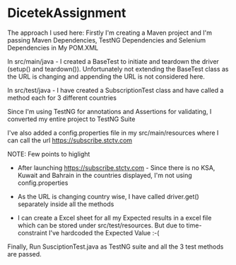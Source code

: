# DicetekAssignment



The approach I used here:
Firstly I'm creating a Maven project and I'm passing Maven Dependencies, TestNG Dependencies and Selenium Dependencies in My POM.XML

In src/main/java - I created a BaseTest to initiate and teardown the driver (setup() and teardown()). Unfortunately not extending the BaseTest class as the URL is changing and appending the URL is not considered here.

In src/test/java - I have created a SubscriptionTest class and have called a method each for 3 different countries

Since I'm using TestNG for annotations and Assertions for validating, I converted my entire project to TestNG Suite

I've also added a config.properties file in my src/main/resources where I can call the url https://subscribe.stctv.com

NOTE: Few points to higlight
- After launching https://subscribe.stctv.com - Since there is no KSA, Kuwait and Bahrain in the countries displayed, I'm not using config.properties

- As the URL is changing country wise, I have called driver.get() separately inside all the methods

- I can create a Excel sheet for all my Expected results in a excel file which can be stored under src/test/resources. But due to time-constraint I've hardcoded the Expected Value :-(

Finally, Run SusciptionTest.java as TestNG suite and all the 3 test methods are passed.

